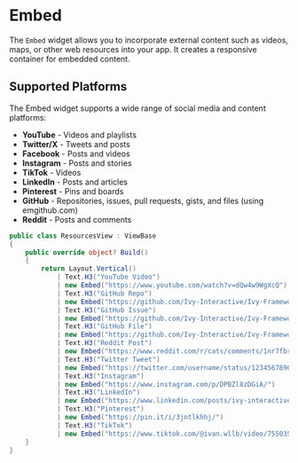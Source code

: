 # Embed

The `Embed` widget allows you to incorporate external content such as videos, maps, or other web resources into your app. It creates a responsive container for embedded content.

## Supported Platforms

The Embed widget supports a wide range of social media and content platforms:

- **YouTube** - Videos and playlists
- **Twitter/X** - Tweets and posts
- **Facebook** - Posts and videos
- **Instagram** - Posts and stories
- **TikTok** - Videos
- **LinkedIn** - Posts and articles
- **Pinterest** - Pins and boards
- **GitHub** - Repositories, issues, pull requests, gists, and files (using emgithub.com)
- **Reddit** - Posts and comments

```csharp demo-tabs
public class ResourcesView : ViewBase
{
    public override object? Build()
    {
        return Layout.Vertical()
            | Text.H3("YouTube Video")
            | new Embed("https://www.youtube.com/watch?v=dQw4w9WgXcQ")
            | Text.H3("GitHub Repo")
            | new Embed("https://github.com/Ivy-Interactive/Ivy-Framework")
            | Text.H3("GitHub Issue")
            | new Embed("https://github.com/Ivy-Interactive/Ivy-Framework/issues/935")
            | Text.H3("GitHub File")
            | new Embed("https://github.com/Ivy-Interactive/Ivy-Framework/blob/main/README.md")
            | Text.H3("Reddit Post")
            | new Embed("https://www.reddit.com/r/cats/comments/1nr7fbs/show_them/")
            | Text.H3("Twitter Tweet")
            | new Embed("https://twitter.com/username/status/1234567890")
            | Text.H3("Instagram")
            | new Embed("https://www.instagram.com/p/DPBZl8zDGiA/")
            | Text.H3("LinkedIn")
            | new Embed("https://www.linkedin.com/posts/ivy-interactive_ai-dotnet-opensource-activity-7377309652004331520-YjqC?utm_source=share&utm_medium=member_desktop&rcm=ACoAAFd2BW0BpNAXf_IY-1TO5Br9SnDmmmYsuXk")
            | Text.H3("Pinterest")
            | new Embed("https://pin.it/i/3jntlkhhj/")
            | Text.H3("TikTok")
            | new Embed("https://www.tiktok.com/@ivan.wllb/video/7550352363689741590?q=programming&t=1758927009747");
    }
}
```

<WidgetDocs Type="Ivy.Embed" ExtensionTypes="Ivy.EmbedExtensions" SourceUrl="https://github.com/Ivy-Interactive/Ivy-Framework/blob/main/Ivy/Widgets/Primitives/Embed.cs"/>
